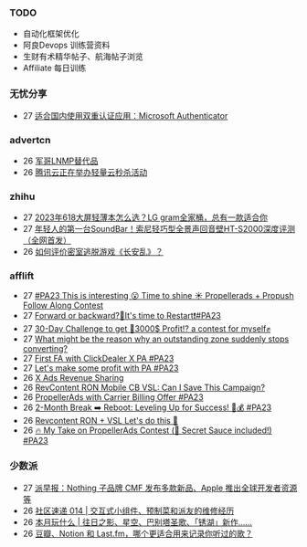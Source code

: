 ### TODO
-  自动化框架优化
-  阿良Devops 训练营资料
-  生财有术精华帖子、航海帖子浏览
-  Affiliate 每日训练

### 无忧分享
<!-- ruyo:START -->
-  27 [适合国内使用双重认证应用：Microsoft Authenticator](https://51.ruyo.net/18474.html)<!-- ruyo:END -->

### advertcn
<!-- advertcn:START -->
-  26 [军哥LNMP替代品](https://www.advertcn.com/forum.php?mod=viewthread&tid=112285)
-  26 [腾讯云正在举办轻量云秒杀活动](https://www.advertcn.com/forum.php?mod=viewthread&tid=112280)<!-- advertcn:END -->

### zhihu
<!-- zhihu:START -->
-  27 [2023年618大屏轻薄本怎么选？LG gram全家桶，总有一款适合你](http://zhuanlan.zhihu.com/p/632641888?utm_campaign=rss&utm_medium=rss&utm_source=rss&utm_content=title)
-  27 [年轻人的第一台SoundBar！索尼轻巧型全景声回音壁HT-S2000深度评测（全网首发）](http://zhuanlan.zhihu.com/p/630990296?utm_campaign=rss&utm_medium=rss&utm_source=rss&utm_content=title)
-  26 [如何评价密室逃脱游戏《长安乱》？](http://www.zhihu.com/question/563950552/answer/3045961312?utm_campaign=rss&utm_medium=rss&utm_source=rss&utm_content=title)<!-- zhihu:END -->

### afflift
<!-- afflift:START -->
-  27 [#PA23 This is interesting 😮 Time to shine ☀️ Propellerads + Propush Follow Along Contest](https://afflift.com/f/threads/pa23-this-is-interesting-%F0%9F%98%AE-time-to-shine-%E2%98%80%EF%B8%8F-propellerads-propush-follow-along-contest.11569/)
-  27 [Forward or backward?🥺It&#39;s time to Restart❗#PA23](https://afflift.com/f/threads/forward-or-backward-%F0%9F%A5%BAits-time-to-restart%E2%9D%97-pa23.11550/)
-  27 [30-Day Challenge to get 🎯3000$ Profit⁉ a contest for myself✊](https://afflift.com/f/threads/30-day-challenge-to-get-%F0%9F%8E%AF3000-profit%E2%81%89-a-contest-for-myself%E2%9C%8A.9419/)
-  27 [What might be the reason why an outstanding zone suddenly stops converting?](https://afflift.com/f/threads/what-might-be-the-reason-why-an-outstanding-zone-suddenly-stops-converting.11685/)
-  27 [First FA with ClickDealer X PA #PA23](https://afflift.com/f/threads/first-fa-with-clickdealer-x-pa-pa23.11680/)
-  27 [Let&#39;s make some profit with PA #PA23](https://afflift.com/f/threads/lets-make-some-profit-with-pa-pa23.11600/)
-  26 [X Ads Revenue Sharing](https://afflift.com/f/threads/x-ads-revenue-sharing.11444/)
-  26 [RevContent RON Mobile CB VSL: Can I Save This Campaign?](https://afflift.com/f/threads/revcontent-ron-mobile-cb-vsl-can-i-save-this-campaign.11587/)
-  26 [PropellerAds with Carrier Billing Offer #PA23](https://afflift.com/f/threads/propellerads-with-carrier-billing-offer-pa23.11672/)
-  26 [2-Month Break ➡️ Reboot: Leveling Up for Success! 💼💰 #PA23](https://afflift.com/f/threads/2-month-break-%E2%9E%A1%EF%B8%8F-reboot-leveling-up-for-success-%F0%9F%92%BC%F0%9F%92%B0-pa23.11560/)
-  26 [Revcontent RON + VSL Let&#39;s do this 🚀](https://afflift.com/f/threads/revcontent-ron-vsl-lets-do-this-%F0%9F%9A%80.9662/)
-  26 [🔥 My Take on PropellerAds Contest &lpar;🍅 Secret Sauce included!&rpar; #PA23](https://afflift.com/f/threads/%F0%9F%94%A5-my-take-on-propellerads-contest-%F0%9F%8D%85-secret-sauce-included-pa23.11642/)<!-- afflift:END -->

### 少数派
<!-- sspai:START -->
-  27 [派早报：Nothing 子品牌 CMF 发布多款新品、Apple 推出全球开发者资源等](https://sspai.com/post/83243)
-  26 [社区速递 014 |  交互式小组件、预制菜和派友的维修经历](https://sspai.com/post/83232)
-  26 [本月玩什么 | 往日之影、星空、巴别塔圣歌、「锈湖」新作……](https://sspai.com/post/83225)
-  26 [豆瓣、Notion 和 Last.fm，哪个更适合用来记录你听过的歌？](https://sspai.com/post/83174)<!-- sspai:END -->
